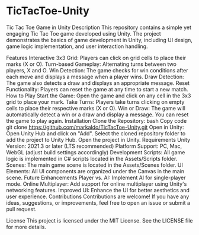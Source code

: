 # TicTacToe-Unity
Tic Tac Toe Game in Unity
Description
This repository contains a simple yet engaging Tic Tac Toe game developed using Unity. The project demonstrates the basics of game development in Unity, including UI design, game logic implementation, and user interaction handling.

Features
Interactive 3x3 Grid: Players can click on grid cells to place their marks (X or O).
Turn-based Gameplay: Alternating turns between two players, X and O.
Win Detection: The game checks for win conditions after each move and displays a message when a player wins.
Draw Detection: The game also detects a draw and displays an appropriate message.
Reset Functionality: Players can reset the game at any time to start a new match.
How to Play
Start the Game: Open the game and click on any cell in the 3x3 grid to place your mark.
Take Turns: Players take turns clicking on empty cells to place their respective marks (X or O).
Win or Draw: The game will automatically detect a win or a draw and display a message. You can reset the game to play again.
Installation
Clone the Repository:
bash
Copy code
git clone https://github.com/markaldo/TicTacToe-Unity.git
Open in Unity:
Open Unity Hub and click on "Add".
Select the cloned repository folder to add the project to Unity Hub.
Open the project in Unity.
Requirements
Unity Version: 2021.3 or later (LTS recommended)
Platform Support: PC, Mac, WebGL (adjust build settings accordingly)
Development
Scripts: All game logic is implemented in C# scripts located in the Assets/Scripts folder.
Scenes: The main game scene is located in the Assets/Scenes folder.
UI Elements: All UI components are organized under the Canvas in the main scene.
Future Enhancements
Player vs. AI: Implement AI for single-player mode.
Online Multiplayer: Add support for online multiplayer using Unity's networking features.
Improved UI: Enhance the UI for better aesthetics and user experience.
Contributions
Contributions are welcome! If you have any ideas, suggestions, or improvements, feel free to open an issue or submit a pull request.

License
This project is licensed under the MIT License. See the LICENSE file for more details.
